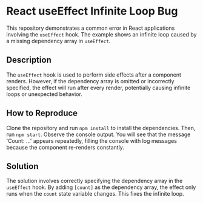 # React useEffect Infinite Loop Bug

This repository demonstrates a common error in React applications involving the `useEffect` hook.  The example shows an infinite loop caused by a missing dependency array in `useEffect`.

## Description
The `useEffect` hook is used to perform side effects after a component renders.  However, if the dependency array is omitted or incorrectly specified, the effect will run after every render, potentially causing infinite loops or unexpected behavior.

## How to Reproduce
Clone the repository and run `npm install` to install the dependencies.  Then, run `npm start`. Observe the console output.  You will see that the message 'Count: ...' appears repeatedly, filling the console with log messages because the component re-renders constantly.

## Solution
The solution involves correctly specifying the dependency array in the `useEffect` hook. By adding `[count]` as the dependency array, the effect only runs when the `count` state variable changes. This fixes the infinite loop.
